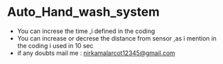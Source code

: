 # Auto_Hand_wash_system
- You can increse the time ,i defined in the coding
- You can increase or decrese the distance from sensor ,as i mention in the coding i used in 10 sec 
- if any doubts mail me : nirkamalarcot12345@gmail.com
